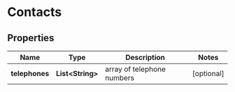 

# Contacts


## Properties

| Name | Type | Description | Notes |
|------------ | ------------- | ------------- | -------------|
|**telephones** | **List&lt;String&gt;** | array of telephone numbers |  [optional] |



